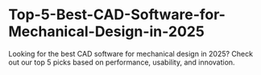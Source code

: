 # Top-5-Best-CAD-Software-for-Mechanical-Design-in-2025
Looking for the best CAD software for mechanical design in 2025? Check out our top 5 picks based on performance, usability, and innovation.
